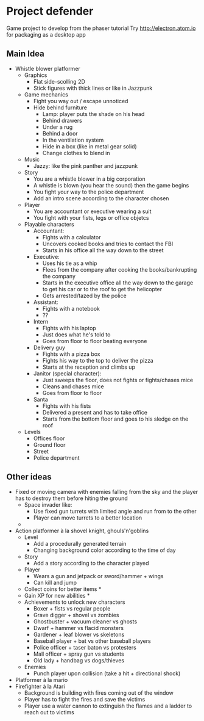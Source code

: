 Project defender
================

Game project to develop from the phaser tutorial
Try http://electron.atom.io for packaging as a desktop app

Main Idea
---------
* Whistle blower platformer
	* Graphics
		* Flat side-scolling 2D
		* Stick figures with thick lines or like in Jazzpunk
	* Game mechanics
		* Fight you way out / escape unnoticed
		* Hide behind furniture
			* Lamp: player puts the shade on his head
			* Behind drawers
			* Under a rug
			* Behind a door
			* In the ventilation system
			* Hide in a box (like in metal gear solid)
			* Change clothes to blend in
	* Music
		* Jazzy: like the pink panther and jazzpunk
	* Story	
		* You are a whistle blower in a big corporation
		* A whistle is blown (you hear the sound) then the game begins
		* You fight your way to the police department
		* Add an intro scene according to the character chosen
	* Player
		* You are accountant or executive wearing a suit
		* You fight with your fists, legs or office objetcs
	* Playable characters
		* Accountant: 
			* Fights with a calculator 
			* Uncovers cooked books and tries to contact the FBI
			* Starts in his office all the way down to the street
		* Executive: 
			* Uses his tie as a whip
			* Flees from the company after cooking the books/bankrupting the company
			* Starts in the executive office all the way down to the garage to get his car or to the roof to get the helicopter
			* Gets arrested/tazed by the police
		* Assistant: 
			* Fights with a notebook
			* ??
		* Intern
			* Fights with his laptop
			* Just does what he's told to
			* Goes from floor to floor beating everyone
		* Delivery guy
			* Fights with a pizza box
			* Fights his way to the top to deliver the pizza
			* Starts at the reception and climbs up
		* Janitor (special character): 
			* Just sweeps the floor, does not fights or fights/chases mice
			* Cleans and chases mice
			* Goes from floor to floor
		* Santa
			* Fights with his fists
			* Delivered a present and has to take office
			* Starts from the bottom floor and goes to his sledge on the roof
	* Levels
		* Offices floor
		* Ground floor
		* Street
		* Police department

Other ideas
-----------
* Fixed or moving camera with enemies falling from the sky and the player has to destroy them before hiting the ground
	* Space invader like: 
		* Use fixed gun turrets with limited angle and run from to the other 
		* Player can move turrets to a better location
	* 
* Action platformer à la shovel knight, ghouls'n'goblins
	* Level
		* Add a procedurally generated terrain
		* Changing background color according to the time of day
	* Story
		* Add a story according to the character played
	* Player
		* Wears a gun and jetpack or sword/hammer + wings
		* Can kill and jump
	* Collect coins for better items
		* 
	* Gain XP for new abilities
		* 
	* Achievements to unlock new characters
		* Boxer + fists vs regular people
		* Grave digger + shovel vs zombies
		* Ghostbuster + vacuum cleaner vs ghosts
		* Dwarf + hammer vs flacid monsters 
		* Gardener + leaf blower vs skeletons
		* Baseball player + bat vs other baseball players
		* Police officer + taser baton vs protesters
		* Mall officer + spray gun vs students
		* Old lady + handbag vs dogs/thieves
	* Enemies
		* Punch player upon collision (take a hit + directional shock)
* Platformer à la mario
* Firefighter à la Atari
	* Background is building with fires coming out of the window
	* Player has to fight the fires and save the victims
	* Player use a water cannon to extinguish the flames and a ladder to reach out to victims
